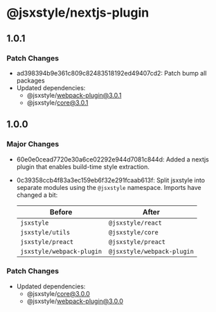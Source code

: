 # @jsxstyle/nextjs-plugin

## 1.0.1

### Patch Changes

- ad398394b9e361c809c82483518192ed49407cd2: Patch bump all packages
- Updated dependencies:
  - @jsxstyle/webpack-plugin@3.0.1
  - @jsxstyle/core@3.0.1

## 1.0.0

### Major Changes

- 60e0e0cead7720e30a6ce02292e944d7081c844d: Added a nextjs plugin that enables build-time style extraction.
- 0c39358ccb4f83a3ec159eb6f32e291fcaab613f: Split jsxstyle into separate modules using the `@jsxstyle` namespace. Imports have changed a bit:

  | Before                    | After                      |
  | ------------------------- | -------------------------- |
  | `jsxstyle`                | `@jsxstyle/react`          |
  | `jsxstyle/utils`          | `@jsxstyle/core`           |
  | `jsxstyle/preact`         | `@jsxstyle/preact`         |
  | `jsxstyle/webpack-plugin` | `@jsxstyle/webpack-plugin` |

### Patch Changes

- Updated dependencies:
  - @jsxstyle/core@3.0.0
  - @jsxstyle/webpack-plugin@3.0.0
